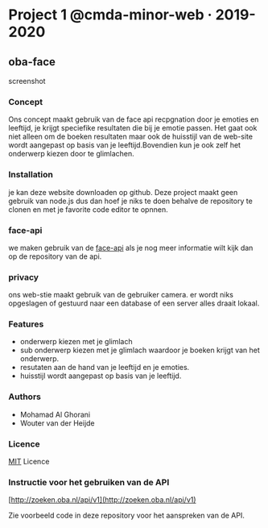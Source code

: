 # Project 1 @cmda-minor-web · 2019-2020
## oba-face
screenshot

### Concept
Ons concept maakt gebruik van de face api recpgnation door je emoties en leeftijd, je krijgt speciefike resultaten die bij je emotie passen. Het gaat ook niet alleen om de boeken resultaten maar ook de huisstijl van de web-site wordt aangepast op basis van je leeftijd.Bovendien kun je ook zelf het onderwerp kiezen door te glimlachen. 

### Installation 
je kan deze website downloaden op github. Deze project maakt geen gebruik van node.js dus dan hoef je niks te doen behalve de repository te clonen en met je favorite code editor te opnnen.

### face-api
we maken gebruik van de [face-api](https://github.com/justadudewhohacks/face-api.js/) als je nog meer informatie wilt kijk dan op de repository van de api.

### privacy
ons web-stie maakt gebruik van de gebruiker camera. er wordt niks opgeslagen of gestuurd naar een database of een server alles draait lokaal.

### Features
* onderwerp kiezen met je glimlach 
* sub onderwerp kiezen met je glimlach waardoor je boeken krijgt van het onderwerp.
* resutaten aan de hand van je leeftijd en je emoties.
* huisstijl wordt aangepast op basis van je leeftijd.

### Authors
* Mohamad Al Ghorani 
* Wouter van der Heijde

### Licence
[MIT](https://github.com/MohamadAlGhorani/project-1-1920/blob/master/LICENSE) Licence 

### Instructie voor het gebruiken van de API

 [http://zoeken.oba.nl/api/v1](http://zoeken.oba.nl/api/v1)
 
 Zie voorbeeld code in deze repository voor het aanspreken van de API.

